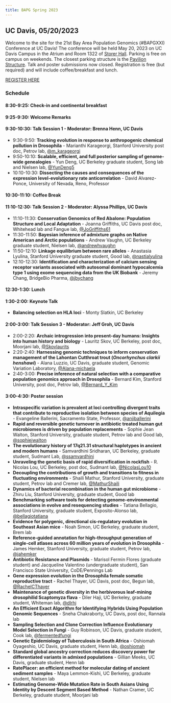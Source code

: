 ```yaml
---
title: BAPG Spring 2023
---
```


## UC Davis, 05/20/2023

Welcome to the site for the 21st Bay Area Population Genomics (#BAPGXXI) Conference at UC Davis! The conference will be held May 20, 2023 on UC Davis Campus in the Atrium and Room 1322 of [Storer Hall](https://goo.gl/maps/mysWPEEg7cZozpnYA). Parking is free on campus on weekends. The closest parking structure is the [Pavilion Structure](https://goo.gl/maps/L6eDeHQgQxpu5TEcA). Talk and poster submissions now closed. Registration is free (but required) and will include coffee/breakfast and lunch.

[REGISTER HERE](https://docs.google.com/forms/d/1LVScDN76vEnrHq9fsC_pC-Vc4c0NAKIEhkmHdIzQZHQ/viewform?edit_requested=true)

### Schedule

#### **8:30-9:25**: Check-in and continental breakfast 

#### **9:25-9:30**: Welcome Remarks

#### **9:30-10:30**: Talk Session 1 - Moderator: Brenna Henn, UC Davis
* 9:30-9:50: **Tracking evolution in response to anthropogenic chemical pollution in Drosophila** - Marianthi Karageorgi, Stanford University post doc, Petrov lab, [@m_karageorgi](https://twitter.com/m_karageorgi)
* 9:50-10:10: **Scalable, efficient, and full posterior sampling of genome-wide genealogies** - Yun Deng, UC Berkeley graduate student, Song lab and Nielsen lab, [@YunDeng5]((https://twitter.com/YunDeng5))
* 10:10-10:30: **Dissecting the causes and consequences of the expression level-evolutionary rate anticorrelation** - David Alvarez-Ponce, University of Nevada, Reno, Professor

#### **10:30-11:10**: Coffee Break 

#### **11:10-12:30**: Talk Session 2 - Moderator: Alyssa Phillips, UC Davis
* 11:10-11:30: **Conservation Genomics of Red Abalone: Population Structure and Local Adaptation** - Joanna Griffiths, UC Davis post doc, Whitehead lab and Fangue lab, [@JoGriffiths61](https://twitter.com/JoGriffiths61)
* 11:30-11:50: **Bayesian inference of admixture graphs on Native American and Arctic populations** - Andrew Vaughn, UC Berkeley graduate student, Nielsen lab, [@andrewhvaughn](https://twitter.com/andrewhvaughn)
* 11:50-12:10: **Linkage equilibrium between rare alleles** - Anastasia Lyulina, Stanford University graduate student, Good lab, [@nastialyulina](https://twitter.com/nastialyulina)
* 12:10-12:30: **Identification and characterization of calcium sensing receptor variants associated with autosomal dominant hypocalcemia type 1 using exome sequencing data from the UK Biobank** - Jeremy Chang, BridgeBio Pharma, [@jbychang](https://twitter.com/jbychang)

#### **12:30-1:30**: Lunch

#### **1:30-2:00**: Keynote Talk
* **Balancing selection on HLA loci** - Monty Slatkin, UC Berkeley

#### **2:00-3:00**: Talk Session 3 - Moderator: Jeff Groh, UC Davis
* 2:00-2:20: **Archaic introgression into present-day humans: Insights into human history and biology** - Lauritz Skov, UC Berkeley, post doc, Moorjani lab, [@Skovlaurits](https://twitter.com/Skovlaurits)
* 2:20-2:40: **Harnessing genomic techniques to inform conservation management of the Lahontan Cutthroat trout (*Oncorhynchus clarkii henshawi*)** - Alana Luzzio, UC Davis, graduate student, Genomic Variation Laboratory, [@Alana-michaela](https://twitter.com/Alana-michaela)
* 2:40-3:00: **Precise inference of natural selection with a comparative population genomics approach in Drosophila** - Bernard Kim, Stanford University, post doc, Petrov lab, [@Bernard_Y_Kim](https://twitter.com/Bernard_Y_Kim)

#### **3:00-4:30**: Poster session 
* **Intraspecific variation is prevalent at loci controlling divergent traits that contribute to reproductive isolation between species of Aquilegia** - Evangeline Ballerini, Sacramento State, Professor, [@anjiballerini](https://twitter.com/anjiballerini)
* **Rapid and reversible genetic turnover in antibiotic treated human gut microbiomes is driven by population replacements** - Sophie Jean Walton, Stanford University, graduate student, Petrov lab and Good lab, [@sophiejwalton](https://twitter.com/sophiejwalton)
* **The evolutionary history of 17q21.31 structural haplotypes in ancient and modern humans** - Samvardhini Sridharan, UC Berkeley, graduate student, Sudmant Lab, [@ssamvardhini](https://twitter.com/ssamvardhini)
* **Unraveling the genetic basis of rapid diversification in rockfish** - R. Nicolas Lou, UC Berkeley, post doc, Sudmant lab, [@NicolasLou10](https://twitter.com/NicolasLou10)
* **Decoupling the contributions of growth and transitions to fitness in fluctuating environments** - Shaili Mathur, Stanford University, graduate student, Petrov lab and Cremer lab, [@MathurShaili](https://twitter.com/MathurShaili)
* **Dynamics of bacterial recombination in the human gut microbiome** - Zhiru Liu, Stanford University, graduate student, Good lab
* **Benchmarking software tools for detecting genome-environmental associations in evolve and resequencing studies** - Tatiana Bellagio, Stanford University, graduate student, Exposito-Alonso lab, [@bellagiotatiana](https://twitter.com/bellagiotatiana)
* **Evidence for polygenic, directional cis-regulatory evolution in Southeast Asian mice** - Noah Simon, UC Berkeley, graduate student, Brem lab
* **Reference-guided annotation for high-throughput generation of single-cell atlases across 60 million years of evolution in Drosophila** - James Hemker, Stanford University, graduate student, Petrov lab, [@jahemker](https://twitter.com/jahemker)
* **Antibiotic Resistance and Plasmids** - Marisol Fermin Flores (graduate student) and Jacqueline Valentino (undergraduate student), San Francisco State University, CoDE/Pennings Lab
* **Gene expression evolution in the Drosophila female somatic reproductive tract** - Rachel Thayer, UC Davis, post doc, Begun lab, [@RachelCThayer](https://twitter.com/RachelCThayer)
* **Maintenance of genetic diversity in the herbivorous leaf-mining drosophilid Scaptomyza flava** - Diler Haji, UC Berkeley, graduate student, Whiteman lab, [@dlrhj](https://twitter.com/dlrhj)
* **An Efficient Exact Algorithm for Identifying Hybrids Using Population Genomic Sequences** - Sneha Chakraborty, UC Davis, post doc, Rannala lab
* **Sampling Selection and Clone Correction Influence Evolutionary Model Selection in Fungi** - Guy Robinson, UC Davis, graduate student, Cook lab, [@fermentedfungi](https://twitter.com/fermentedfungi)
* **Genetic Epidemiology of Tuberculosis in South Africa** - Oshiomah Oyageshio, UC Davis, graduate student, Henn lab, [@oshiomah](https://twitter.com/oshiomah)
* **Standard global ancestry correction reduces discovery power for differentiated variants in admixed populations** - Gillian Meeks, UC Davis, graduate student, Henn lab
* **RatePlacer: an efficient method for molecular dating of ancient sediment samples** - Maya Lemmon-Kishi, UC Berkeley, graduate student, Nielsen lab
* **Estimating Genome-Wide Mutation Rate in South Asians Using Identity by Descent Segment Based Method** - Nathan Cramer, UC Berkeley, graduate student, Moorjani lab
